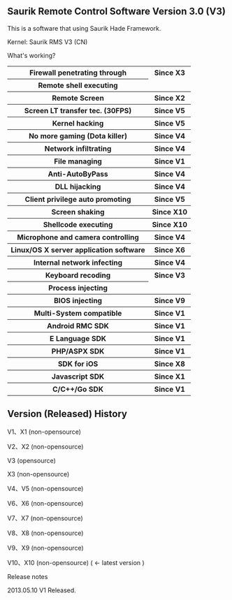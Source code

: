 <p><H2>Saurik Remote Control Software Version 3.0 (V3)</H2></p>
<p>This is a software that using Saurik Hade Framework.</p>
<p>Kernel: Saurik RMS V3 (CN)</p>
<p>What's working?</p>
<table>
	<tr>
		<th>Firewall penetrating through</th>
		<th>Since X3</th>
	</tr>
	<tr><th>Remote shell executing</th></tr>
	<tr><th>Remote Screen</th><th>Since X2</th></tr>
	<tr><th>Screen LT transfer tec. (30FPS)</th><th>Since V5</th></tr>
	<tr><th>Kernel hacking</th><th>Since V5</th></tr>
	<tr><th>No more gaming (Dota killer)</th><th>Since V4</th></tr>
	<tr><th>Network infiltrating</th><th>Since V4</th></tr>
	<tr><th>File managing</th><th>Since V1</th></tr>
	<tr><th>Anti-AutoByPass</th><th>Since V4</th></tr>
	<tr><th>DLL hijacking</th><th>Since V4</th></tr>
	<tr><th>Client privilege auto promoting</th><th>Since V5</th></tr>
	<tr><th>Screen shaking</th><th>Since X10</th></tr>
	<tr><th>Shellcode executing</th><th>Since X10</th></tr>
	<tr><th>Microphone and camera controlling</th><th>Since V4</th></tr>
	<tr><th>Linux/OS X server application software</th><th>Since X6</th></tr>
	<tr><th>Internal network infecting</th><th>Since V4</th></tr>
	<tr><th>Keyboard recoding</th><th>Since V3</th></tr>
	<tr><th>Process injecting</th></tr>
	<tr><th>BIOS injecting</th><th>Since V9</th></tr>
	<tr><th>Multi-System compatible</th><th>Since V1</th></tr>
	<tr><th>Android RMC SDK</th><th>Since V1</th></tr>
	<tr><th>E Language SDK</th><th>Since V1</th></tr>
	<tr><th>PHP/ASPX SDK</th><th>Since V1</th></tr>
	<tr><th>SDK for iOS</th><th>Since X8</th></tr>
	<tr><th>Javascript SDK</th><th>Since X1</th></tr>
	<tr><th>C/C++/Go SDK</th><th>Since V1</th></tr>
</table>

<p><H2>Version (Released) History</H2></p>
<p>V1、X1 (non-opensource)</p>
<p>V2、X2 (non-opensource)</p>
<p>V3 (opensource)</p>
<p>X3 (non-opensource)</p>
<p>V4、V5 (non-opensource)</p>
<p>V6、X6 (non-opensource)</p>
<p>V7、X7 (non-opensource)</p>
<p>V8、X8 (non-opensource)</p>
<p>V9、X9 (non-opensource)</p>
<p>V10、X10 (non-opensource) ( <- latest version )</p>

<p>Release notes</p>
<p>2013.05.10 V1 Released.</p>